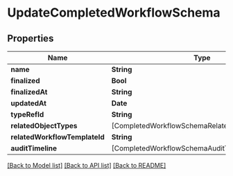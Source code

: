 # UpdateCompletedWorkflowSchema

## Properties
Name | Type | Description | Notes
------------ | ------------- | ------------- | -------------
**name** | **String** |  | 
**finalized** | **Bool** |  | 
**finalizedAt** | **String** |  | [optional] 
**updatedAt** | **Date** |  | [optional] 
**typeRefId** | **String** |  | 
**relatedObjectTypes** | [CompletedWorkflowSchemaRelatedObjectTypesInner] |  | [optional] 
**relatedWorkflowTemplateId** | **String** |  | 
**auditTimeline** | [CompletedWorkflowSchemaAuditTimelineInner] |  | [optional] 

[[Back to Model list]](../README.md#documentation-for-models) [[Back to API list]](../README.md#documentation-for-api-endpoints) [[Back to README]](../README.md)


